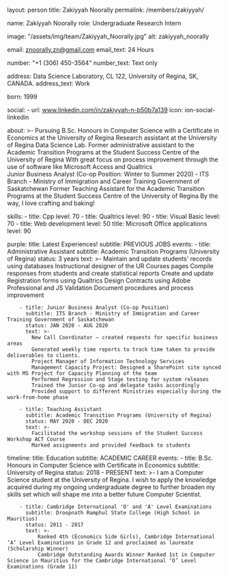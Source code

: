 layout: person
title: Zakiyyah Noorally
permalink: /members/zakiyyah/

name: Zakiyyah Noorally	
role: Undergraduate Research Intern

image: "/assets/img/team/Zakiyyah_Noorally.jpg"
alt: zakiyyah_noorally

email: znoorally.zn@gmail.com
email_text: 24 Hours

number: "+1 (306) 450-3564"
number_text: Text only

address: Data Science Laboratory, CL 122, University of Regina, SK, CANADA.
address_text: Work

born: 1999

social:
    - url: www.linkedin.com/in/zakiyyah-n-b50b7a139
      icon: ion-social-linkedin

about: >-
    Pursuing B.Sc. Honours in Computer Science with a Certificate in Economics at the University of Regina 
    Research assistant at the University of Regina Data Science Lab.
    Former administrative assistant to the Academic Transition Programs at the Student Success Centre of the University of Regina
    	With great focus on process improvement through the use of software like Microsoft Access and Qualtrics  
    Junior Business Analyst (Co-op Position: Winter to Summer 2020) - ITS Branch - Ministry of Immigration and Career Training Government of Saskatchewan
    Former Teaching Assistant for the Academic Transition Programs at the Student Success Centre of the University of Regina
    By the way, I love crafting and baking!
  


skills:
    - title: Cpp
      level: 70
    - title: Qualtrics
      level: 90
    - title: Visual Basic
      level: 70
    - title: Web development
      level: 50
      title: Microsoft Office applications
      level: 90


purple:
    title: Latest Experiences!
    subtitle: PREVIOUS JOBS
    events:
        - title: Administrative Assistant
          subtitle: Academic Transition Programs (University of Regina)
          status: 3 years
          text: >-
           Maintain and update students' records using databases
		   Instructional designer of the UR Courses pages
		   Compile responses from students and create statistical reports
		   Create and update Registration forms using Qualtrics
		   Design Contracts using Adobe Professional and JS Validation
		   Document procedures and process improvement

        - title: Junior Business Analyst (Co-op Position)
          subtitle: ITS Branch - Ministry of Immigration and Career Training Government of Saskatchewan
          status: JAN 2020 - AUG 2020
          text: >- 
            New Call Coordinator – created requests for specific business areas
			Generated weekly time reports to track time taken to provide deliverables to clients.
			Project Manager of Information Technology Services 
			Management Capacity Project: Designed a SharePoint site synced with MS Project for Capacity Planning of the team
			Performed Regression and Stage testing for system releases
			Trained the Junior Co-op and delegate tasks accordingly
			Provided support to different Ministries especially during the work-from-home phase

        - title: Teaching Assistant
          subtitle: Academic Transition Programs (University of Regina)
          status: MAY 2020 - DEC 2020
          text: >- 
            Facilitated the workshop sessions of the Student Success Workshop ACT Course
 			Marked assignments and provided feedback to students

timeline:
    title: Education
    subtitle: ACADEMIC CAREER
    events:
        - title: B.Sc. Honours in Computer Science with Certificate in Economics
          subtitle: University of Regina
          status: 2018 - PRESENT
          text: >-
            I am a Computer Science student at the University of Regina. I wish to apply the knowledge acquired during my ongoing undergraduate degree to further broaden my skills set which will shape me into a better future Computer Scientist.

        - title: Cambridge International 'O' and 'A' Level Examinations
          subtitle: Droopnath Ramphul State College (High School in Mauritius)
          status: 2011 - 2017
          text: >-
              Ranked 4th (Economics Side Girls), Cambridge International ‘A’ Level Examinations in Grade 12 and proclaimed as laureate (Scholarship Winner)
			  Cambridge Outstanding Awards Winner Ranked 1st in Computer Science in Mauritius for the Cambridge International ‘O’ Level Examinations (Grade 11)

